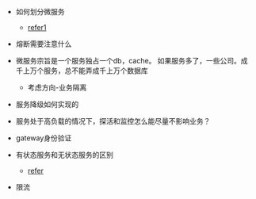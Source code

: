 - 如何划分微服务
    - [refer1](https://xie.infoq.cn/article/8b8cbe87fae37bc7b5f151812)

- 熔断需要注意什么

- 微服务宗旨是一个服务独占一个db，cache。 如果服务多了，一些公司。成千上万个服务，总不能弄成千上万个数据库
  - 考虑方向-业务隔离

- 服务降级如何实现的
- 服务处于高负载的情况下，探活和监控怎么能尽量不影响业务？
- gateway身份验证
- 有状态服务和无状态服务的区别
  - [refer](https://blog.csdn.net/universsky2015/article/details/105677992?ops_request_misc=%257B%2522request%255Fid%2522%253A%2522164604176216780271569545%2522%252C%2522scm%2522%253A%252220140713.130102334..%2522%257D&request_id=164604176216780271569545&biz_id=0&utm_medium=distribute.pc_search_result.none-task-blog-2~all~sobaiduend~default-2-105677992.pc_search_result_positive&utm_term=%E6%9C%89%E7%8A%B6%E6%80%81%E5%92%8C%E6%97%A0%E7%8A%B6%E6%80%81&spm=1018.2226.3001.4187)

- 限流